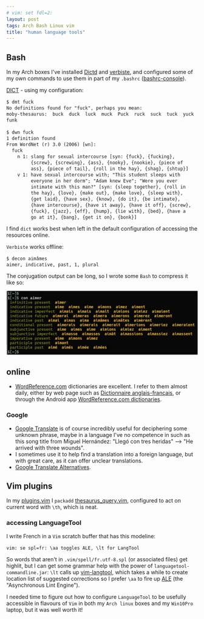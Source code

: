 ```yaml
---
# vim: set fdl=2:
layout: post
tags: Arch Bash Linux vim
title: "human language tools"
---
```


## Bash
In my Arch boxes I've installed [Dictd](https://wiki.archlinux.org/title/Dictd) and [verbiste](https://aur.archlinux.org/packages/verbiste), and configured some of my own commands to use them in part of my `.bashrc` ([bashrc-console](https://github.com/harriott/OS-ArchBuilds/blob/master/jo/Bash/bashrc-console)).

[DICT](https://en.wikipedia.org/wiki/DICT) - using my configuration:

    $ dmt fuck
    No definitions found for "fuck", perhaps you mean:
    moby-thesaurus:  buck  duck  luck  muck  Puck  ruck  suck  tuck  yuck  funk

    $ dwn fuck
    1 definition found
    From WordNet (r) 3.0 (2006) [wn]:
      fuck
        n 1: slang for sexual intercourse [syn: {fuck}, {fucking},
             {screw}, {screwing}, {ass}, {nooky}, {nookie}, {piece of
             ass}, {piece of tail}, {roll in the hay}, {shag}, {shtup}]
        v 1: have sexual intercourse with; "This student sleeps with
             everyone in her dorm"; "Adam knew Eve"; "Were you ever
             intimate with this man?" [syn: {sleep together}, {roll in
             the hay}, {love}, {make out}, {make love}, {sleep with},
             {get laid}, {have sex}, {know}, {do it}, {be intimate},
             {have intercourse}, {have it away}, {have it off}, {screw},
             {fuck}, {jazz}, {eff}, {hump}, {lie with}, {bed}, {have a
             go at it}, {bang}, {get it on}, {bonk}]

I find `dict` works best when left in the default configuration of accessing the resources online.

`Verbiste` works offline:

    $ decon aimâmes
    aimer, indicative, past, 1, plural

The conjugation output can be long, so I wrote some `Bash` to compress it like so:

![conjugate aimer with Verbiste](/assets/2023-04-02-human_language_tools/con_aimer.jpg)

## online
- [WordReference.com](https://en.wikipedia.org/wiki/WordReference.com) dictionaries are excellent. I refer to them almost daily, either by web page such as [Dictionnaire anglais-français](https://www.wordreference.com/fren/), or through the Android app [WordReference.com dictionaries](https://play.google.com/store/apps/details?id=com.wordreference).

### Google
- [Google Translate](https://translate.google.com/) is of course incredibly useful for deciphering some unknown phrase, maybe in a language I've no competence in such as this song title from Miguel Hernández: "Llegó con tres heridas" --> "He arrived with three wounds".
- I sometimes use it to help find a translation into a foreign language, but with great care, as it can offer unclear translations.
- [Google Translate Alternatives](https://alternativeto.net/software/google-translate/).

## Vim plugins
In my [plugins.vim](https://github.com/harriott/vimfiles/blob/master/plugin/plugins.vim) I `packadd` [thesaurus_query.vim](https://github.com/ron89/thesaurus_query.vim), configured to act on current word with `\th`, which is neat.

### accessing LanguageTool
I write French in a `Vim` scratch buffer that has this modeline:
```
vim: se spl=fr: \aa toggles ALE, \lt for LangTool
```
So words that aren't in `.vim/spell/fr.utf-8.spl` (or associated files) get highlit, but I can get some grammar help with the power of `languagetool-commandline.jar`: `\lt` calls up [vim-langtool](https://github.com/Konfekt/vim-langtool), which takes a while to create location list of suggested corrections so I prefer `\aa` to fire up [ALE](https://github.com/dense-analysis/ale) (the "Asynchronous Lint Engine").

I needed time to figure out how to configure `LanguageTool` to be usefully accessible in flavours of `Vim` in both my `Arch linux` boxes and my `Win10Pro` laptop, but it was well worth it!

